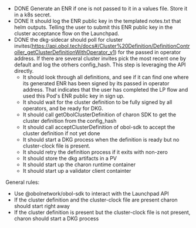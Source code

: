 - DONE Generate an ENR if one is not passed to it in a values file. Store it in a k8s secret.
- DONE It should log the ENR public key in the templated notes.txt that helm outputs. Telling the user to submit this ENR public key in the cluster acceptance flow on the Launchpad.
- DONE the dkg-sidecar should poll for cluster invites(https://api.obol.tech/docs#/Cluster%20Definition/DefinitionController_getClusterDefinitionWithOperator_v1) for the passed in operator address. If there are several cluster invites pick the most recent one by default and log the otrhers config_hash. This step is leveraging the API directly.
    - It should look through all definitions, and see if it can find one where its generated ENR has been signed by its passed in operator address. That indicates that the user has completed the LP flow and used this Pod's ENR public key in sign up.
    - It should wait for the cluster definition to be fully signed by all operators, and be ready for DKG.
    - It should call getObolClusterDefinition of charon SDK to get the cluster definition from the config_hash
    - It should call acceptClusterDefinition of obol-sdk to accept the cluster definition if not yet done
    - It should start a DKG process when the definition is ready but no cluster-clock file is present.
    - It should retry the definition process if it exits with non-zero
    - It should store the dkg artifacts in a PV
    - It should start up the charon runtime container
    - It should start up a validator client containter


General rules:
- Use @obolnetwork/obol-sdk to interact with the Launchpad API
- If the cluster definition and the cluster-clock file are present charon should start right away
- If the cluster definition is present but the cluster-clock file is not present, charon should start a DKG process
